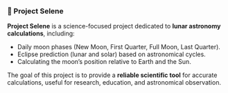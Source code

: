 
### 🌙 Project Selene
**Project Selene** is a science-focused project dedicated to **lunar astronomy calculations**, including:

* Daily moon phases (New Moon, First Quarter, Full Moon, Last Quarter).
* Eclipse prediction (lunar and solar) based on astronomical cycles.
* Calculating the moon’s position relative to Earth and the Sun.

The goal of this project is to provide a **reliable scientific tool** for accurate calculations, useful for research, education, and astronomical observation.

